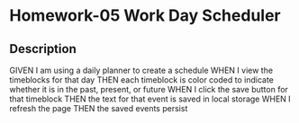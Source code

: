 # Homework-05 Work Day Scheduler

## Description

GIVEN I am using a daily planner to create a schedule
WHEN I view the timeblocks for that day
THEN each timeblock is color coded to indicate whether it is in the past, present, or future
WHEN I click the save button for that timeblock
THEN the text for that event is saved in local storage
WHEN I refresh the page
THEN the saved events persist
